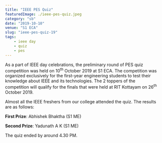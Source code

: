 ```yaml
---
title: "IEEE PES Quiz"
featuredImage: ./ieee-pes-quiz.jpeg
category: "sb"
date: "2019-10-10"
venue: "S1 ECA"
slug: "ieee-pes-quiz-19"
tags:
    - ieee day
    - quiz
    - pes
---
```


As a part of IEEE day celebrations, the preliminary round of PES quiz competition was held on 10<sup>th</sup> October 2019 at S1 ECA. The competition was organized exclusively for the first-year engineering students to test their knowledge about IEEE and its technologies. The 2 toppers of the competition will qualify for the finals that were held at RIT Kottayam on 26<sup>th</sup> October 2019.

Almost all the IEEE freshers from our college attended the quiz. The results are as follows:

**First Prize**: Abhishek Bhaktha (S1 ME)

**Second Prize**: Yadunath A K (S1 ME)

The quiz ended by around 4.30 PM.
